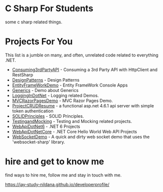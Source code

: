 # C Sharp For Students

some c sharp related things. 

# Projects For You

This list is a jumble on many, and often, unrelated code related to everything .NET.

- [Consuming3rdPartyAPI](Consuming3rdPartyAPI) - Consuming a 3rd Party API with HttpClient and RestSharp
- [DesignPatterns](DesignPatterns) - Design Patterns
- [EntityFrameWorkDemo](EntityFrameWorkDemo) - Entity FrameWork Console Apps
- [Generics](Generics) - Demo about Generics
- [LoggingInDotNet](LoggingInDotNet) - Logging related Demos.
- [MVCRazorPagesDemo](MVCRazorPagesDemo) - MVC Razor Pages Demo.
- [ProjectCRUDResume](ProjectCRUDResume) - a functional asp.net 4.6.1 api server with simple token authentication
- [SOLIDPrinciples](SOLIDPrinciples) - SOLID Principles.
- [TestingandMocking](TestingandMocking) - Testing and Mocking related projects.
- [WebApiDotNet6](WebApiDotNet6) - .NET 6 Projects
- [WebApiDotNetCore](WebApiDotNetCore) - .NET Core Hello World Web API Projects
- [WebSocketDemo](WebSocketDemo) - A quick and dirty web socket demo that uses the 'websocket-sharp' library.

# hire and get to know me

find ways to hire me, follow me and stay in touch with me.

https://jay-study-nildana.github.io/developerprofile/